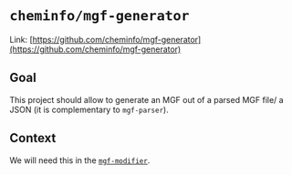 # `cheminfo/mgf-generator`

Link: [https://github.com/cheminfo/mgf-generator](https://github.com/cheminfo/mgf-generator)

## Goal

This project should allow to generate an MGF out of a parsed MGF file/ a JSON (it is complementary to `mgf-parser`).

## Context

We will need this in the [`mgf-modifier`](./mgf-modifier.md).

